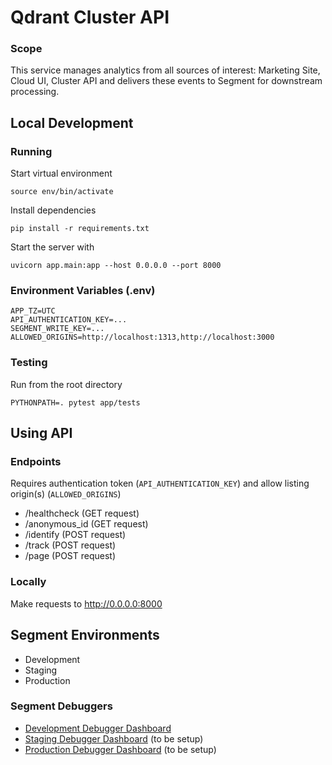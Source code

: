 # Qdrant Cluster API
### Scope
This service manages analytics from all sources of interest: Marketing Site, Cloud UI, Cluster API and delivers these events to Segment for downstream processing.

## Local Development
### Running
Start virtual environment
```
source env/bin/activate
```
Install dependencies
```
pip install -r requirements.txt
```

Start the server with
```
uvicorn app.main:app --host 0.0.0.0 --port 8000
```

### Environment Variables (.env)

```
APP_TZ=UTC
API_AUTHENTICATION_KEY=...
SEGMENT_WRITE_KEY=...
ALLOWED_ORIGINS=http://localhost:1313,http://localhost:3000
```

### Testing
Run from the root directory
```
PYTHONPATH=. pytest app/tests
```

## Using API

### Endpoints
Requires authentication token (`API_AUTHENTICATION_KEY`) and allow listing origin(s) (`ALLOWED_ORIGINS`)
- /healthcheck (GET request)
- /anonymous_id (GET request)
- /identify (POST request)
- /track (POST request)
- /page (POST request)

### Locally
Make requests to http://0.0.0.0:8000

## Segment Environments
- Development
- Staging
- Production

### Segment Debuggers
- [Development Debugger Dashboard](https://app.segment.com/qdrant-dev/sources/server_side_tracking/debugger)
- [Staging Debugger Dashboard](https://app.segment.com/qdrant-staging/sources/server_side_tracking/debugger) (to be setup)
- [Production Debugger Dashboard](https://app.segment.com/qdrant-production/sources/server_side_tracking/debugger) (to be setup)
